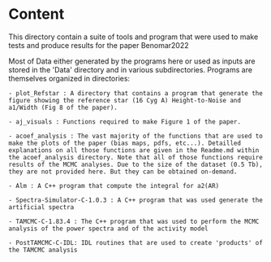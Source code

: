 # Content

This directory contain a suite of tools and program that were used to make tests and produce results for the paper Benomar2022

Most of Data either generated by the programs here or used as inputs are stored in the 'Data' directory and in various subdirectories.
Programs are themselves organized in directories:

	- plot_Refstar : A directory that contains a program that generate the figure showing the reference star (16 Cyg A) Height-to-Noise and a1/Width (Fig 8 of the paper).

	- aj_visuals : Functions required to make Figure 1 of the paper.

	- acoef_analysis : The vast majority of the functions that are used to make the plots of the paper (bias maps, pdfs, etc...). Detailled explanations on all those functions are given in the Readme.md within the acoef_analysis directory. Note that all of those functions require results of the MCMC analyses. Due to the size of the dataset (0.5 Tb), they are not provided here. But they can be obtained on-demand.

	- Alm : A C++ program that compute the integral for a2(AR)

	- Spectra-Simulator-C-1.0.3 : A C++ program that was used generate the artificial spectra

	- TAMCMC-C-1.83.4 : The C++ program that was used to perform the MCMC analysis of the power spectra and of the activity model

	- PostTAMCMC-C-IDL: IDL routines that are used to create 'products' of the TAMCMC analysis
